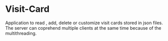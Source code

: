 # Visit-Card
Application to read , add, delete or customize visit cards stored in json files.
The server can coprehend multiple clients at the same time because of the multithreading.
